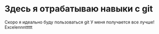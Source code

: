 # Здесь я отрабатываю навыки с git

Скоро я идеально буду пользоваться git
У меня получается все лучше!
Excelennnttttt